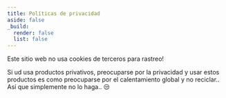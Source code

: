 ```yaml
---
title: Políticas de privacidad
aside: false
_build:
  render: false
  list: false
---
```


Este sitio web no usa cookies de terceros para rastreo!

Si ud usa productos privativos, preocuparse por la privacidad y usar estos
productos es como preocuparse por el calentamiento global y no reciclar.. Así
que simplemente no lo haga.. 😒

